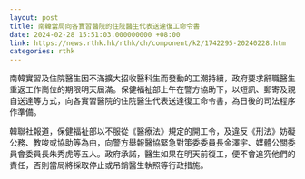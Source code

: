 ```yaml
---
layout: post
title: 南韓當局向各實習醫院的住院醫生代表送達復工命令書
date: 2024-02-28 15:51:03.000000000 +08:00
link: https://news.rthk.hk/rthk/ch/component/k2/1742295-20240228.htm
categories: rthk
---
```


南韓實習及住院醫生因不滿擴大招收醫科生而發動的工潮持續，政府要求辭職醫生重返工作崗位的期限明天屆滿。保健福祉部上午在警方協助下，以短訊、郵寄及親自送達等方式，向各實習醫院的住院醫生代表送達復工命令書，為日後的司法程序作準備。

韓聯社報道，保健福祉部以不服從《醫療法》規定的開工令，及違反《刑法》妨礙公務、教唆或協助等為由，向警方舉報醫協緊急對策委委員長金澤宇、媒體公關委員會委員長朱秀虎等五人。政府承諾，醫生如果在明天前復工，便不會追究他們的責任，否則當局將採取停止或吊銷醫生執照等行政措施。
